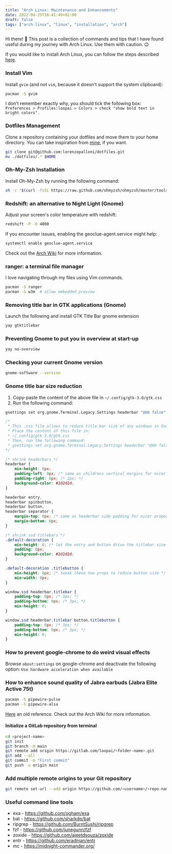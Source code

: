 ```yaml
---
title: "Arch Linux: Maintenance and Enhancements"
date: 2022-04-25T16:41:49+02:00
draft: false
tags: ["arch-linux", "linux", "installation", "arch"]
---
```


Hi there! 👋
This post is a collection of commands and tips that I have found useful during my journey with Arch Linux.
Use them with caution. 😉

If you would like to install Arch Linux, you can follow the steps described [here](../posts/how-to-install-arch-linux.md).

### Install Vim
Install `gvim` (and not `vim`, because it doesn't support the system clipboard):
```sh
pacman -S gvim
```

I don't remember exactly why, you should tick the following box:
    `Preferences > Profiles:loopai > Colors > check "show bold text in bright colors".`

### Dotfiles Management
Clone a repository containing your dotfiles and move them to your home directory. You can take inspiration from [mine](https://github.com/lorenzopalloni/dotfiles), if you want.
```sh
git clone git@github.com:lorenzopalloni/dotfiles.git
mv ./dotfiles/.* $HOME
```
### Oh-My-Zsh Installation
Install Oh-My-Zsh by running the following command:
```sh
sh -c "$(curl -fsSL https://raw.github.com/ohmyzsh/ohmyzsh/master/tools/install.sh)"
```

### Redshift: an alternative to Night Light (Gnome)
Adjust your screen's color temperature with redshift:
```sh
redshift -P -O 4000
```
If you encounter issues, enabling the geoclue-agent.service might help:
```sh
systemctl enable geoclue-agent.service
```
Check out the [Arch Wiki](https://wiki.archlinux.org/title/Redshift) for more information.

### ranger: a terminal file manager
I love navigating through my files using Vim commands.
```sh
pacman -S ranger
pacman -S w3m  # allow embedded preview
```

### Removing title bar in GTK applications (Gnome)
Launch the following and install GTK Title Bar gnome extension
```sh
yay gtktitlebar
```

### Preventing Gnome to put you in overview at start-up
```sh
yay no-overview
```

### Checking your current Gnome version
```sh
gnome-software --version
```

### Gnome title bar size reduction
1. Copy-paste the content of the above file in `~/.config/gtk-3.0/gtk.css`
2. Run the following command:
```sh
gsettings set org.gnome.Terminal.Legacy.Settings headerbar "@mb false"
```

```css
/*
 * This .css file allows to reduce title bar size of any windows in Gnome.
 * Place the content of this file in:
 * ~/.config/gtk-3.0/gtk.css
 * Then, run the following command:
 * gsettings set org.gnome.Terminal.Legacy.Settings headerbar "@mb false"
*/

/* shrink headerbars */
headerbar {
    min-height: 0px;
    padding-left: 0px; /* same as childrens vertical margins for nicer proportions */
    padding-right: 0px; /* 2px; */
    background-color: #2d2d2d;
}

headerbar entry,
headerbar spinbutton,
headerbar button,
headerbar separator {
    margin-top: 0px; /* same as headerbar side padding for nicer proportions */
    margin-bottom: 0px;
}

/* shrink ssd titlebars */
.default-decoration {
    min-height: 0; /* let the entry and button drive the titlebar size */
    padding: 0px;
    background-color: #2d2d2d;
}

.default-decoration .titlebutton {
    min-height: 0px; /* tweak these two props to reduce button size */
    min-width: 0px;
}

window.ssd headerbar.titlebar {
    padding-top: 0px; /* 3px; */
    padding-bottom: 0px; /* 3px; */
    min-height: 0;
}

window.ssd headerbar.titlebar button.titlebutton {
    padding-top: 0px; /* 3px; */
    padding-bottom: 0px; /* 3px; */
    min-height: 0;
}
```

### How to prevent google-chrome to do weird visual effects
Browse `about:settings` on google-chrome and deactivate the following option:
`Use hardware acceleration when available`

### How to enhance sound quality of Jabra earbuds (Jabra Elite Active 75t)
```sh
pacman -S pipewire-pulse
pacman -S pipewire-alsa
```
[Here](https://www.reddit.com/r/Jabra/comments/j5489d/if_you_use_jabra_earbuds_with_linux_you_need_to/) an old reference.
Check out the Arch Wiki for more information.

#### Initialize a GitLab repository from terminal
```sh
cd <project-name>
git init
git branch -m main
git remote add origin https://gitlab.com/loopai/<folder-name>.git
git add --all
git commit -m "First commit"
git push -u origin main
```

### Add multiple remote origins to your Git repository
```sh
git remote set-url --add origin https://github.com/<username>/<repo-name>.git
```

### Useful command line tools

* exa - https://github.com/ogham/exa
* bat - https://github.com/sharkdp/bat
* ripgrep - https://github.com/BurntSushi/ripgrep
* fzf - https://github.com/junegunn/fzf
* zoxide - https://github.com/ajeetdsouza/zoxide
* entr - https://github.com/eradman/entr
* mc - https://midnight-commander.org/
